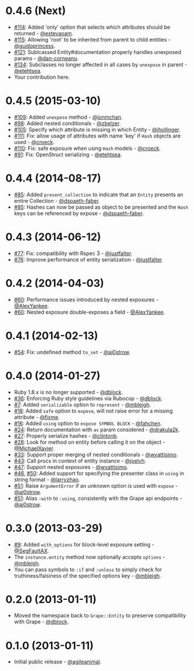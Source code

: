0.4.6 (Next)
============

* [#114](https://github.com/intridea/grape-entity/pull/114): Added 'only' option that selects which attributes should be returned - [@estevaoam](https://github.com/estevaoam).
* [#115](https://github.com/intridea/grape-entity/pull/115): Allowing 'root' to be inherited from parent to child entities - [@guidoprincess](https://github.com/guidoprincess).
* [#121](https://github.com/intridea/grape-entity/pull/122): Sublcassed Entity#documentation properly handles unexposed params - [@dan-corneanu](https://github.com/dan-corneanu).
* [#134](https://github.com/intridea/grape-entity/pull/134): Subclasses no longer affected in all cases by `unexpose` in parent - [@etehtsea](https://github.com/etehtsea).
* Your contribution here.

0.4.5 (2015-03-10)
==================

* [#109](https://github.com/intridea/grape-entity/pull/109): Added `unexpose` method - [@jonmchan](https://github.com/jonmchan).
* [#98](https://github.com/intridea/grape-entity/pull/98): Added nested conditionals - [@zbelzer](https://github.com/zbelzer).
* [#105](https://github.com/intridea/grape-entity/pull/105): Specify which attribute is missing in which Entity - [@jhollinger](https://github.com/jhollinger).
* [#111](https://github.com/intridea/grape-entity/pull/111): Fix: allow usage of attributes with name 'key' if `Hash` objects are used - [@croeck](https://github.com/croeck).
* [#110](https://github.com/intridea/grape-entity/pull/110): Fix: safe exposure when using `Hash` models - [@croeck](https://github.com/croeck).
* [#91](https://github.com/intridea/grape-entity/pull/91): Fix: OpenStruct serializing - [@etehtsea](https://github.com/etehtsea).

0.4.4 (2014-08-17)
==================

* [#85](https://github.com/intridea/grape-entity/pull/85): Added `present_collection` to indicate that an `Entity` presents an entire Collection - [@dspaeth-faber](https://github.com/dspaeth-faber).
* [#85](https://guthub.com/intridea/grape-entity/pull/85): Hashes can now be passed as object to be presented and the `Hash` keys can be referenced by expose - [@dspaeth-faber](https://github.com/dspaeth-faber).

0.4.3 (2014-06-12)
==================

* [#77](https://github.com/intridea/grape-entity/pull/77): Fix: compatibility with Rspec 3 - [@justfalter](https://github.com/justfalter).
* [#76](https://github.com/intridea/grape-entity/pull/76): Improve performance of entity serialization - [@justfalter](https://github.com/justfalter)

0.4.2 (2014-04-03)
==================

* [#60](https://github.com/intridea/grape-entity/issues/59): Performance issues introduced by nested exposures - [@AlexYankee](https://github.com/AlexYankee).
* [#60](https://github.com/intridea/grape-entity/issues/57): Nested exposure double-exposes a field - [@AlexYankee](https://github.com/AlexYankee).

0.4.1 (2014-02-13)
==================

* [#54](https://github.com/intridea/grape-entity/issues/54): Fix: undefined method `to_set` - [@aj0strow](https://github.com/aj0strow).

0.4.0 (2014-01-27)
==================

* Ruby 1.8.x is no longer supported - [@dblock](https://github.com/dblock).
* [#36](https://github.com/intridea/grape-entity/pull/36): Enforcing Ruby style guidelines via Rubocop - [@dblock](https://github.com/dblock).
* [#7](https://github.com/intridea/grape-entity/issues/7): Added `serializable` option to `represent` - [@mbleigh](https://github.com/mbleigh).
* [#18](https://github.com/intridea/grape-entity/pull/18): Added `safe` option to `expose`, will not raise error for a missing attribute - [@fixme](https://github.com/fixme).
* [#16](https://github.com/intridea/grape-entity/pull/16): Added `using` option to `expose SYMBOL BLOCK` - [@fahchen](https://github.com/fahchen).
* [#24](https://github.com/intridea/grape-entity/pull/24): Return documentation with `as` param considered - [@drakula2k](https://github.com/drakula2k).
* [#27](https://github.com/intridea/grape-entity/pull/27): Properly serialize hashes - [@clintonb](https://github.com/clintonb).
* [#28](https://github.com/intridea/grape-entity/pull/28): Look for method on entity before calling it on the object - [@MichaelXavier](https://github.com/MichaelXavier).
* [#33](https://github.com/intridea/grape-entity/pull/33): Support proper merging of nested conditionals - [@wyattisimo](https://github.com/wyattisimo).
* [#43](https://github.com/intridea/grape-entity/pull/43): Call procs in context of entity instance - [@joelvh](https://github.com/joelvh).
* [#47](https://github.com/intridea/grape-entity/pull/47): Support nested exposures - [@wyattisimo](https://github.com/wyattisimo).
* [#46](https://github.com/intridea/grape-entity/issues/46), [#50](https://github.com/intridea/grape-entity/pull/50): Added support for specifying the presenter class in `using` in string format - [@larryzhao](https://github.com/larryzhao).
* [#51](https://github.com/intridea/grape-entity/pull/51): Raise `ArgumentError` if an unknown option is used with `expose` - [@aj0strow](https://github.com/aj0strow).
* [#51](https://github.com/intridea/grape-entity/pull/51): Alias `:with` to `:using`, consistently with the Grape api endpoints - [@aj0strow](https://github.com/aj0strow).

0.3.0 (2013-03-29)
==================

* [#9](https://github.com/intridea/grape-entity/pull/9): Added `with_options` for block-level exposure setting - [@SegFaultAX](https://github.com/SegFaultAX).
* The `instance.entity` method now optionally accepts `options` - [@mbleigh](https://github.com/mbleigh).
* You can pass symbols to `:if` and `:unless` to simply check for truthiness/falsiness of the specified options key - [@mbleigh](https://github.com/mbleigh).

0.2.0 (2013-01-11)
==================

* Moved the namespace back to `Grape::Entity` to preserve compatibility with Grape - [@dblock](https://github.com/dblock).

0.1.0 (2013-01-11)
==================

* Initial public release - [@agileanimal](https://github.com/agileanimal).

